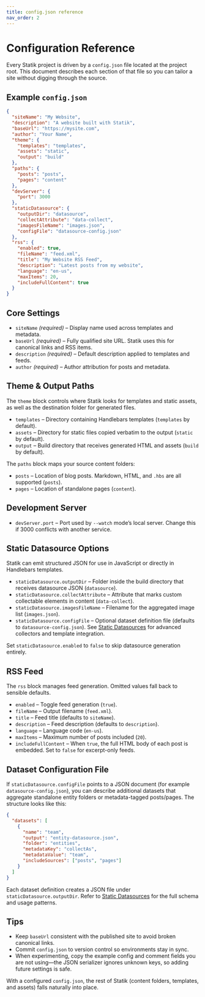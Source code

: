 ```yaml
---
title: config.json reference
nav_order: 2
---
```


# Configuration Reference

Every Statik project is driven by a `config.json` file located at the project root. This document describes each section of that file so you can tailor a site without digging through the source.

## Example `config.json`

```json
{
  "siteName": "My Website",
  "description": "A website built with Statik",
  "baseUrl": "https://mysite.com",
  "author": "Your Name",
  "theme": {
    "templates": "templates",
    "assets": "static",
    "output": "build"
  },
  "paths": {
    "posts": "posts",
    "pages": "content"
  },
  "devServer": {
    "port": 3000
  },
  "staticDatasource": {
    "outputDir": "datasource",
    "collectAttribute": "data-collect",
    "imagesFileName": "images.json",
    "configFile": "datasource-config.json"
  },
  "rss": {
    "enabled": true,
    "fileName": "feed.xml",
    "title": "My Website RSS Feed",
    "description": "Latest posts from my website",
    "language": "en-us",
    "maxItems": 20,
    "includeFullContent": true
  }
}
```

## Core Settings

- `siteName` *(required)* – Display name used across templates and metadata.
- `baseUrl` *(required)* – Fully qualified site URL. Statik uses this for canonical links and RSS items.
- `description` *(required)* – Default description applied to templates and feeds.
- `author` *(required)* – Author attribution for posts and metadata.

## Theme & Output Paths

The `theme` block controls where Statik looks for templates and static assets, as well as the destination folder for generated files.

- `templates` – Directory containing Handlebars templates (`templates` by default).
- `assets` – Directory for static files copied verbatim to the output (`static` by default).
- `output` – Build directory that receives generated HTML and assets (`build` by default).

The `paths` block maps your source content folders:

- `posts` – Location of blog posts. Markdown, HTML, and `.hbs` are all supported (`posts`).
- `pages` – Location of standalone pages (`content`).

## Development Server

- `devServer.port` – Port used by `--watch` mode’s local server. Change this if 3000 conflicts with another service.

## Static Datasource Options

Statik can emit structured JSON for use in JavaScript or directly in Handlebars templates.

- `staticDatasource.outputDir` – Folder inside the build directory that receives datasource JSON (`datasource`).
- `staticDatasource.collectAttribute` – Attribute that marks custom collectable elements in content (`data-collect`).
- `staticDatasource.imagesFileName` – Filename for the aggregated image list (`images.json`).
- `staticDatasource.configFile` – Optional dataset definition file (defaults to `datasource-config.json`). See [Static Datasources](./static-datasources.md) for advanced collectors and template integration.

Set `staticDatasource.enabled` to `false` to skip datasource generation entirely.

## RSS Feed

The `rss` block manages feed generation. Omitted values fall back to sensible defaults.

- `enabled` – Toggle feed generation (`true`).
- `fileName` – Output filename (`feed.xml`).
- `title` – Feed title (defaults to `siteName`).
- `description` – Feed description (defaults to `description`).
- `language` – Language code (`en-us`).
- `maxItems` – Maximum number of posts included (`20`).
- `includeFullContent` – When `true`, the full HTML body of each post is embedded. Set to `false` for excerpt-only feeds.

## Dataset Configuration File

If `staticDatasource.configFile` points to a JSON document (for example `datasource-config.json`), you can describe additional datasets that aggregate standalone entity folders or metadata-tagged posts/pages. The structure looks like this:

```json
{
  "datasets": [
    {
      "name": "team",
      "output": "entity-datasource.json",
      "folder": "entities",
      "metadataKey": "collectAs",
      "metadataValue": "team",
      "includeSources": ["posts", "pages"]
    }
  ]
}
```

Each dataset definition creates a JSON file under `staticDatasource.outputDir`. Refer to [Static Datasources](./static-datasources.md) for the full schema and usage patterns.

## Tips

- Keep `baseUrl` consistent with the published site to avoid broken canonical links.
- Commit `config.json` to version control so environments stay in sync.
- When experimenting, copy the example config and comment fields you are not using—the JSON serializer ignores unknown keys, so adding future settings is safe.

With a configured `config.json`, the rest of Statik (content folders, templates, and assets) falls naturally into place.
